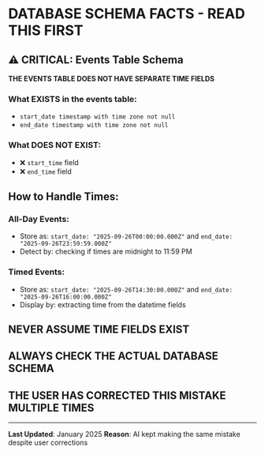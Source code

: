 # DATABASE SCHEMA FACTS - READ THIS FIRST

## ⚠️ CRITICAL: Events Table Schema

**THE EVENTS TABLE DOES NOT HAVE SEPARATE TIME FIELDS**

### What EXISTS in the events table:
- `start_date timestamp with time zone not null`
- `end_date timestamp with time zone not null`

### What DOES NOT EXIST:
- ❌ `start_time` field
- ❌ `end_time` field

## How to Handle Times:

### All-Day Events:
- Store as: `start_date: "2025-09-26T00:00:00.000Z"` and `end_date: "2025-09-26T23:59:59.000Z"`
- Detect by: checking if times are midnight to 11:59 PM

### Timed Events:
- Store as: `start_date: "2025-09-26T14:30:00.000Z"` and `end_date: "2025-09-26T16:00:00.000Z"`
- Display by: extracting time from the datetime fields

## NEVER ASSUME TIME FIELDS EXIST
## ALWAYS CHECK THE ACTUAL DATABASE SCHEMA
## THE USER HAS CORRECTED THIS MISTAKE MULTIPLE TIMES

---

**Last Updated**: January 2025
**Reason**: AI kept making the same mistake despite user corrections
